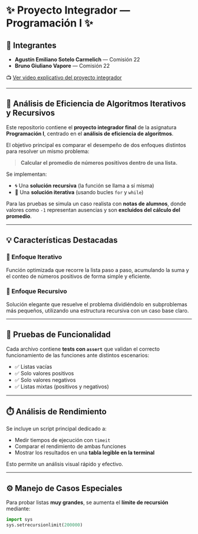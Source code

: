 # ✨ Proyecto Integrador — Programación I ✨

## 👥 Integrantes

- **Agustín Emiliano Sotelo Carmelich** — Comisión 22  
- **Bruno Giuliano Vapore** — Comisión 22

📺 [Ver video explicativo del proyecto integrador](https://youtu.be/wNkBKJ2LyiE)

---

## 🚀 Análisis de Eficiencia de Algoritmos Iterativos y Recursivos

Este repositorio contiene el **proyecto integrador final** de la asignatura **Programación I**, centrado en el **análisis de eficiencia de algoritmos**.

El objetivo principal es comparar el desempeño de dos enfoques distintos para resolver un mismo problema:  
> **Calcular el promedio de números positivos dentro de una lista.**

Se implementan:

- 🌀 Una **solución recursiva** (la función se llama a sí misma)
- 🔁 Una **solución iterativa** (usando bucles `for` y `while`)

Para las pruebas se simula un caso realista con **notas de alumnos**, donde valores como `-1` representan ausencias y son **excluidos del cálculo del promedio**.

---

## 💡 Características Destacadas

### 🔸 Enfoque Iterativo

Función optimizada que recorre la lista paso a paso, acumulando la suma y el conteo de números positivos de forma simple y eficiente.

### 🔹 Enfoque Recursivo

Solución elegante que resuelve el problema dividiéndolo en subproblemas más pequeños, utilizando una estructura recursiva con un caso base claro.

---

## 🧪 Pruebas de Funcionalidad

Cada archivo contiene **tests con `assert`** que validan el correcto funcionamiento de las funciones ante distintos escenarios:

- ✅ Listas vacías  
- ✅ Solo valores positivos  
- ✅ Solo valores negativos  
- ✅ Listas mixtas (positivos y negativos)

---

## ⏱️ Análisis de Rendimiento

Se incluye un script principal dedicado a:

- Medir tiempos de ejecución con `timeit`
- Comparar el rendimiento de ambas funciones
- Mostrar los resultados en una **tabla legible en la terminal**

Esto permite un análisis visual rápido y efectivo.

---

## ⚙️ Manejo de Casos Especiales

Para probar listas **muy grandes**, se aumenta el **límite de recursión** mediante:

```python
import sys
sys.setrecursionlimit(200000)
